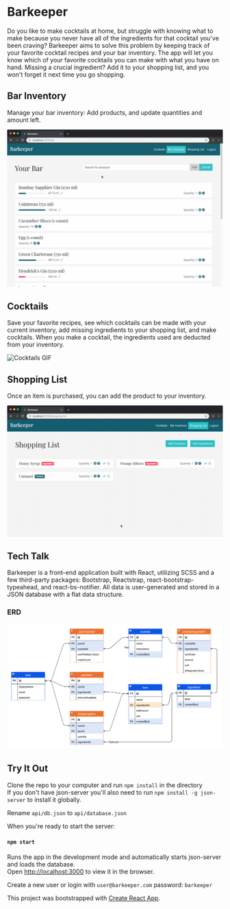 # Barkeeper
Do you like to make cocktails at home, but struggle with knowing what to make because you never have all of the ingredients for that cocktail you've been craving? Barkeeper aims to solve this problem by keeping track of your favorite cocktail recipes and your bar inventory. The app will let you know which of your favorite cocktails you can make with what you have on hand. Missing a crucial ingredient? Add it to your shopping list, and you won't forget it next time you go shopping.

## Bar Inventory
Manage your bar inventory: Add products, and update quantities and amount left.

![Bar Inventory GIF](https://github.com/scivarolo/barkeeper/blob/master/bar-inventory.gif)

## Cocktails
Save your favorite recipes, see which cocktails can be made with your current inventory, add missing ingredients to your shopping list, and make cocktails. When you make a cocktail, the ingredients used are deducted from your inventory.

![Cocktails GIF](https://github.com/scivarolo/barkeeper/blob/master/cocktails.gif)

## Shopping List
Once an item is purchased, you can add the product to your inventory.

![Shopping list GIF](https://github.com/scivarolo/barkeeper/blob/master/shopping-list.gif)

## Tech Talk
Barkeeper is a front-end application built with React, utilizing SCSS and a few third-party packages: Bootstrap, Reactstrap, react-bootstrap-typeahead, and react-bs-notifier. All data is user-generated and stored in a JSON database with a flat data structure.

### ERD

![Barkeeper ERD](https://github.com/scivarolo/barkeeper/blob/master/barkeeper-erd.png)

## Try It Out

Clone the repo to your computer and run `npm install` in the directory<br>
If you don't have json-server you'll also need to run `npm install -g json-server` to install it globally.

Rename `api/db.json` to `api/database.json`

When you're ready to start the server:
#### `npm start`

Runs the app in the development mode and automatically starts json-server and loads the database.<br>
Open [http://localhost:3000](http://localhost:3000) to view it in the browser.

Create a new user or login with `user@barkeeper.com` password: `barkeeper`

This project was bootstrapped with [Create React App](https://github.com/facebook/create-react-app).
